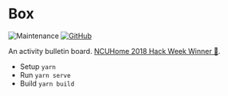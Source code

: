# Box

![Maintenance](https://img.shields.io/maintenance/no/2019.svg?style=for-the-badge)
[![GitHub](https://img.shields.io/github/license/kidonng/box.svg?style=for-the-badge)](./LICENSE)

An activity bulletin board. [NCUHome 2018 Hack Week Winner 👑](../../tree/archive).

- Setup `yarn`
- Run `yarn serve`
- Build `yarn build`
